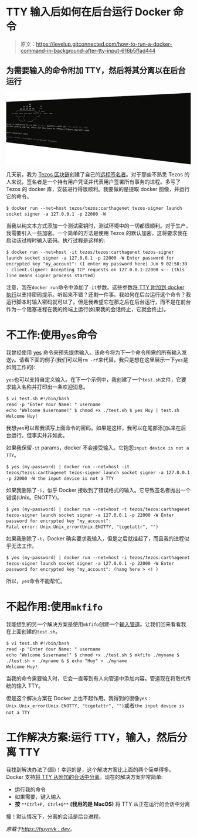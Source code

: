 # TTY 输入后如何在后台运行 Docker 命令

> 原文：<https://levelup.gitconnected.com/how-to-run-a-docker-command-in-background-after-tty-input-616b5ffad444>

## 为需要输入的命令附加 TTY，然后将其分离以在后台运行

![](img/b90d1eb93b9f9470884e3d31727eb3d1.png)

几天前，我为 [Tezos 区块链](https://tezos.com/)创建了自己的[远程签名者](https://tezos.gitlab.io/user/key-management.html#signer)。对于那些不熟悉 Tezos 的人来说，签名者是一个持有用户凭证并代表用户签署所有事务的进程。多亏了 Tezos 的 docker 库，安装进行得很顺利。我要做的是提取 docker 图像，并运行它的命令。

```
$ docker run --net=host tezos/tezos:carthagenet tezos-signer launch socket signer -a 127.0.0.1 -p 22000 -W
```

当我以纯文本方式添加一个测试密钥时，测试环境中的一切都很顺利。对于生产，我需要引入一些加密。一个简单的方法是使用 Tezos 的默认加密，这将要求我在启动该过程时输入密码。执行过程是这样的:

```
$ docker run --net=host -it tezos/tezos:carthagenet tezos-signer launch socket signer -a 127.0.0.1 -p 22000 -W Enter password for encrypted key "my_account": (I enter my password here) Jun 9 02:58:39 - client.signer: Accepting TCP requests on 127.0.0.1:22000 <-- (this line means signer process started)
```

注意，我在`docker run`命令中添加了`-it`参数。这些参数[将 TTY 附加到 docker 执行](https://stackoverflow.com/questions/22272401/what-does-it-mean-to-attach-a-tty-std-in-out-to-dockers-or-lxc)以支持密码提示。听起来不错？还剩一件事。我如何在后台运行这个命令？我运行脚本时输入密码就可以了。但是我希望它在那之后在后台运行，而不是在前台作为一个阻塞进程在我的终端上运行(如果我的会话终止，它就会终止)。

# 不工作:使用`yes`命令

我曾经使用 [yes](https://www.howtogeek.com/415535/how-to-use-the-yes-command-on-linux/) 命令来预先提供输入。该命令将为下一个命令所需的所有输入发送`y`。请看下面的例子(我们可以用`rm -rf`来代替，我只是想在这里展示一下`yes`是如何工作的):

`yes`也可以支持自定义输入。在下一个示例中，我创建了一个`test.sh`文件，它要求输入名称并打印出一条欢迎消息。

```
$ vi test.sh #!/bin/bash 
read -p "Enter Your Name: " username 
echo "Welcome $username!" $ chmod +x ./test.sh $ yes Huy | test.sh 
Welcome Huy!
```

我想`yes`可以帮我填写上面命令的密码。如果是这样，我可以在尾部添加`&`来在后台运行。但事实并非如此。

如果我保留`-it` params，docker 不会接受输入。它抱怨`input device is not a TTY`。

```
$ yes (my-password) | docker run --net=host -it tezos/tezos:carthagenet tezos-signer launch socket signer -a 127.0.0.1 -p 22000 -W the input device is not a TTY
```

如果我删除了`-i`，似乎 Docker 接收到了错误格式的输入。它导致签名者抛出一个错误(Unix。ENOTTY)。

```
$ yes (my-password) | docker run --net=host -t tezos/tezos:carthagenet tezos-signer launch socket signer -a 127.0.0.1 -p 22000 -W Enter password for encrypted key "my_account": 
Fatal error: Unix.Unix_error(Unix.ENOTTY, "tcgetattr", "")
```

如果我删除了`-t`，Docker 确实要求我输入，但是之后就挂起了，而且我的进程似乎无法工作。

```
$ yes (my-password) | docker run --net=host -i tezos/tezos:carthagenet tezos-signer launch socket signer -a 127.0.0.1 -p 22000 -W Enter password for encrypted key "my_account": (hang here > <! )
```

所以，`yes`命令不能帮忙。

# 不起作用:使用`mkfifo`

我能想到的另一个解决方案是使用`mkfifo`创建一个[输入管道](https://www.networkworld.com/article/3251853/why-use-named-pipes-on-linux.html)。让我们回来看看我在上面创建的`test.sh`。

```
$ vi test.sh #!/bin/bash 
read -p "Enter Your Name: " username 
echo "Welcome $username!" $ chmod +x ./test.sh $ mkfifo ./myname $ ./test.sh < ./myname & $ echo "Huy" > ./myname 
Welcome Huy!
```

当我的命令需要输入时，它会一直等到有人向管道中添加内容。管道现在将取代传统的输入 TTY。

但是这个解决方案在 Docker 上也不起作用。我得到的很像`yes` : `Unix.Unix_error(Unix.ENOTTY, "tcgetattr", "")`或者`the input device is not a TTY`

# 工作解决方案:运行 TTY，输入，然后分离 TTY

我找到解决办法了(耶)！幸运的是，这个解决方案比上面的两个简单得多。Docker 支持[将 TTY 从附加的会话中分离](https://stackoverflow.com/questions/19688314/how-do-you-attach-and-detach-from-dockers-process)。现在的解决方案非常简单:

*   运行我的命令
*   如果需要，键入输入
*   **按** `**Ctrl+P, Ctrl+Q**` **(我用的是 MacOS)** 将 TTY 从正在运行的会话中分离

撞！默认情况下，分离的会话是后台进程。

*原载于*[*https://huynvk . dev*](https://huynvk.dev/blog/how-to-run-a-docker-command-in-background-after-tty-input)*。*